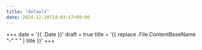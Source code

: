 ```yaml
---
title: "default"
date: 2024-12-20T14:03:17+09:00
---
```

+++
date = '{{ .Date }}'
draft = true
title = '{{ replace .File.ContentBaseName "-" " " | title }}'
+++
